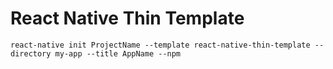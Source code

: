 # React Native Thin Template

```
react-native init ProjectName --template react-native-thin-template --directory my-app --title AppName --npm
```
